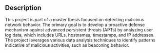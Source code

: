 ## Description

This project is part of a master thesis focused on detecting malicious network behavior. The primary goal is to develop a proactive defense mechanism against advanced persistent threats (APTs) by analyzing user log data, which includes URLs, hostnames, timestamps, and IP addresses. The project leverages various data analysis techniques to identify patterns indicative of malicious activities, such as beaconing behavior.
